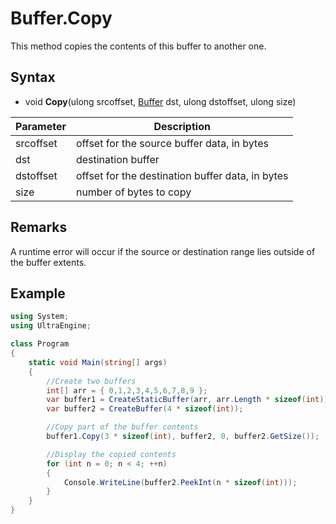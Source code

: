 # Buffer.Copy

This method copies the contents of this buffer to another one.

## Syntax

- void **Copy**(ulong srcoffset, [Buffer](Buffer.md) dst, ulong dstoffset, ulong size)

| Parameter | Description |
| ----- | ----- |
| srcoffset | offset for the source buffer data, in bytes |
| dst | destination buffer |
| dstoffset | offset for the destination buffer data, in bytes | 
| size | number of bytes to copy |

## Remarks

A runtime error will occur if the source or destination range lies outside of the buffer extents.

## Example

```csharp
using System;
using UltraEngine;

class Program
{
    static void Main(string[] args)
    {
        //Create two buffers
        int[] arr = { 0,1,2,3,4,5,6,7,8,9 };
        var buffer1 = CreateStaticBuffer(arr, arr.Length * sizeof(int));
        var buffer2 = CreateBuffer(4 * sizeof(int));

        //Copy part of the buffer contents
        buffer1.Copy(3 * sizeof(int), buffer2, 0, buffer2.GetSize());

        //Display the copied contents
        for (int n = 0; n < 4; ++n)
        {
            Console.WriteLine(buffer2.PeekInt(n * sizeof(int)));
        }
    }
}
```